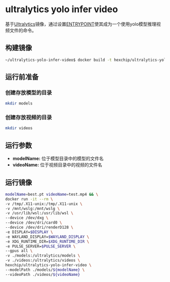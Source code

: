 # ultralytics yolo infer video

基于[Ultralytics](https://github.com/ultralytics/ultralytics)镜像，通过设置[ENTRYPOINT](https://docs.docker.com/reference/dockerfile/#entrypoint)使其成为一个使用yolo模型推理视频文件的命令。

## 构建镜像

```bash
~/ultralytics-yolo-infer-video$ docker build -t hexchip/ultralytics-yolo-infer-video .
```

## 运行前准备

### 创建存放模型的目录

```bash
mkdir models
```

### 创建存放视频的目录

```bash
mkdir videos
```

## 运行参数

- **modelName:** 位于模型目录中的模型的文件名
- **videoName:** 位于视频目录中的视频的文件名

## 运行镜像

```bash
modelName=best.pt videoName=test.mp4 && \
docker run -it --rm \
-v /tmp/.X11-unix:/tmp/.X11-unix \
-v /mnt/wslg:/mnt/wslg \
-v /usr/lib/wsl:/usr/lib/wsl \
--device /dev/dxg \
--device /dev/dri/card0 \
--device /dev/dri/renderD128 \
-e DISPLAY=$DISPLAY \
-e WAYLAND_DISPLAY=$WAYLAND_DISPLAY \
-e XDG_RUNTIME_DIR=$XDG_RUNTIME_DIR \
-e PULSE_SERVER=$PULSE_SERVER \
--gpus all \
-v ./models:/ultralytics/models \
-v ./videos:/ultralytics/videos \
hexchip/ultralytics-yolo-infer-video \
--modelPath ./models/${modelName} \
--videoPath ./videos/${videoName}
```

